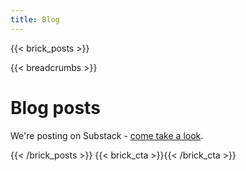 ```yaml
---
title: Blog
---
```

{{< brick_posts >}}

{{< breadcrumbs >}}

# Blog posts

We're posting on Substack - [come take a look](https://fieldfoundry.substack.com/).

{{< /brick_posts >}}
{{< brick_cta >}}{{< /brick_cta >}}
